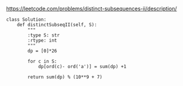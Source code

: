 <https://leetcode.com/problems/distinct-subsequences-ii/description/>
```
class Solution:
    def distinctSubseqII(self, S):
        """
        :type S: str
        :rtype: int
        """
        dp = [0]*26
 
        for c in S:
            dp[ord(c)- ord('a')] = sum(dp) +1
            
        return sum(dp) % (10**9 + 7)
            
        
```
